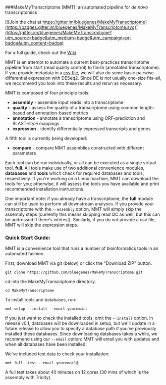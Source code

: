 ###MakeMyTranscriptome (MMT): an automated pipeline for *de novo* transcriptomics

[![Join the chat at https://gitter.im/bluegenes/MakeMyTranscriptome](https://badges.gitter.im/bluegenes/MakeMyTranscriptome.svg)](https://gitter.im/bluegenes/MakeMyTranscriptome?utm_source=badge&utm_medium=badge&utm_campaign=pr-badge&utm_content=badge)

For a full guide, check out the [Wiki](http://github.com/bluegenes/makeMyTranscriptome/wiki)

MMT is an attempt to automate a current best-practices transcriptome pipeline from start (read quality control) to finish (annotated transcriptome). If you provide metadata in a [csv file](https://github.com/bluegenes/MakeMyTranscriptome/wiki/CSV_Input), we will also do some basic pairwise differential expression with DESeq2. Since DE is not usually one-size fits-all, we recommend you look into these results and rerun as necessary. 

MMT is composed of four principle tools: 
- **assembly** - assemble input reads into a transcriptome
- **quality** - assess the quality of a transcriptome using common length-based and annotation-based metrics
- **annotation** - annotate a transcriptome using ORF-prediction and BLAST-style mappings
- **expression**  - identify differentially expressed transcripts and genes 

A fifth tool is currently being developed:
- **compare** - compare MMT assemblies constructed with different parameters

Each tool can be run individually, or all can be executed as a single virtual tool, **full**. All tools make use of two additional convenience modules, **databases** and **tools** which check for required databases and tools, respectively. If you're working on a Linux machine, MMT can download the tools for you; otherwise, it will assess the tools you have available and print recommended installation instructions.

One important note: if you already have a transcriptome, the **full** module can still be used to perform all downstream analyses. If you provide your transcriptome with the ```--assembly``` option, MMT will simply skip the assembly steps (currently this means skipping read QC as well, but this can be addressed if there's interest). Similarly, if you do not provide a csv file, MMT will skip the expression steps.  


### Quick Start Guide:

MMT is a convenience tool that runs a number of bioinformatics tools in an automated fashion.

First, download MMT via git (below) or click the "Download ZIP" button.
```
git clone https://github.com/bluegenes/MakeMyTranscriptome.git
```
cd into the MakeMyTranscriptome directory.
```
cd MakeMyTranscriptome
```

To install tools and databases, run:

``` 
mmt setup --install --email youremail
``` 
If you just want to check the installed tools, omit the ```--install``` option. In release v0.1, databases will be downloaded in setup, but we'll update in a future release to allow you to specify a database path if you've previously installed these databases. Since downloading databases takes a while, we recommend using our ```--email``` option: MMT will email you with updates and when all databases have been installed.


We've included test data to check your installation:
```
mmt full -test --email youremail@
```
A full test takes about 40 minutes on 12 cores (30 mins of which is the assembly with Trinity).





